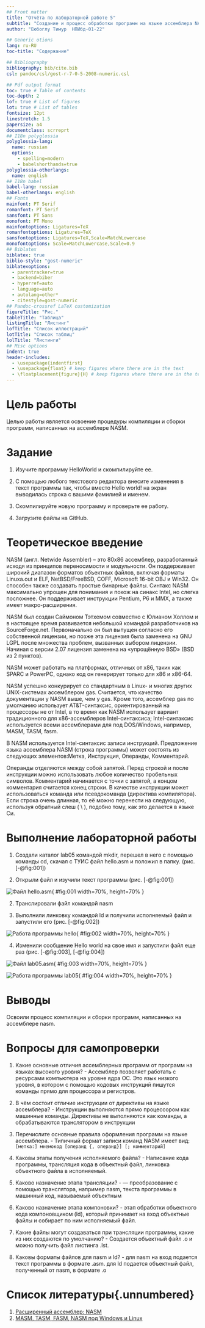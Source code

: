 ```yaml
---
## Front matter
title: "Отчёта по лабораторной работе 5"
subtitle: "Создание и процесс обработки программ на языке ассемблера NASM"
author: "Еюбоглу Тимур	НПИбд-01-22"

## Generic otions
lang: ru-RU
toc-title: "Содержание"

## Bibliography
bibliography: bib/cite.bib
csl: pandoc/csl/gost-r-7-0-5-2008-numeric.csl

## Pdf output format
toc: true # Table of contents
toc-depth: 2
lof: true # List of figures
lot: true # List of tables
fontsize: 12pt
linestretch: 1.5
papersize: a4
documentclass: scrreprt
## I18n polyglossia
polyglossia-lang:
  name: russian
  options:
	- spelling=modern
	- babelshorthands=true
polyglossia-otherlangs:
  name: english
## I18n babel
babel-lang: russian
babel-otherlangs: english
## Fonts
mainfont: PT Serif
romanfont: PT Serif
sansfont: PT Sans
monofont: PT Mono
mainfontoptions: Ligatures=TeX
romanfontoptions: Ligatures=TeX
sansfontoptions: Ligatures=TeX,Scale=MatchLowercase
monofontoptions: Scale=MatchLowercase,Scale=0.9
## Biblatex
biblatex: true
biblio-style: "gost-numeric"
biblatexoptions:
  - parentracker=true
  - backend=biber
  - hyperref=auto
  - language=auto
  - autolang=other*
  - citestyle=gost-numeric
## Pandoc-crossref LaTeX customization
figureTitle: "Рис."
tableTitle: "Таблица"
listingTitle: "Листинг"
lofTitle: "Список иллюстраций"
lotTitle: "Список таблиц"
lolTitle: "Листинги"
## Misc options
indent: true
header-includes:
  - \usepackage{indentfirst}
  - \usepackage{float} # keep figures where there are in the text
  - \floatplacement{figure}{H} # keep figures where there are in the text
---
```


# Цель работы

Целью работы является освоение процедуры компиляции и сборки программ, написанных на ассемблере NASM.

# Задание

1. Изучите программу HelloWorld и скомпилируйте ее.

2. С помощью любого текстового редактора внесите изменения в текст программы так, 
чтобы вместо Hello world! на экран выводилась строка с вашими фамилией и именем.

3. Скомпилируйте новую программу и проверьте ее работу.

4. Загрузите файлы на GitHub.

# Теоретическое введение

NASM (англ. Netwide Assembler) – это 80x86 ассемблер, разработанный исходя из принципов переносимости и модульности. Он поддерживает широкий диапазон форматов объектных файлов, включая форматы Linuxa.out и ELF, NetBSD/FreeBSD, COFF, Microsoft 16-bit OBJ и Win32. Он способен также создавать простые бинарные файлы. Синтакс NASM максимально упрощен для понимания и похож на синакс Intel, но слегка посложнее. Он поддерживает инструкции Pentium, P6 и MMX, а также имеет макро-расширения.

NASM был создан Саймоном Тэтхемом совместно с Юлианом Холлом и в настоящее время развивается небольшой командой разработчиков на SourceForge.net. Первоначально он был выпущен согласно его собственной лицензии, но позже эта лицензия была заменена на GNU LGPL после множества проблем, вызванных выбором лицензии. Начиная с версии 2.07 лицензия заменена на «упрощённую BSD» (BSD из 2 пунктов).

NASM может работать на платформах, отличных от x86, таких как SPARC и PowerPC, однако код он генерирует только для x86 и x86-64.

NASM успешно конкурирует со стандартным в Linux- и многих других UNIX-системах ассемблером gas. Считается, что качество документации у NASM выше, чем у gas. Кроме того, ассемблер gas по умолчанию использует AT&T-синтаксис, ориентированный на процессоры не от Intel, в то время как NASM использует вариант традиционного для x86-ассемблеров Intel-синтаксиса; Intel-синтаксис используется всеми ассемблерами для под DOS/Windows, например, MASM, TASM, fasm.

В NASM используется Intel-синтаксис записи инструкций. Предложение языка ассемблера NASM (строка программы) может состоять из следующих элементов:Метка, Инструкция, Операнды, Комментарий.

Операнды отделяются между собой запятой. Перед строкой и после инструкции можно использовать любое количество пробельных символов. Комментарий начинается с точки с запятой, а концом комментария считается конец строки. В качестве инструкции может использоваться команда или псевдокоманда (директива компилятора). Если строка очень длинная, то её можно перенести на следующую, используя обратный слеш ( \ ), подобно тому, как это делается в языке Си.

# Выполнение лабораторной работы

1. Создали каталог lab05 командой mkdir,
перешел в него с помощью команды cd, 
скачал с ТУИС файл hello.asm и положил в папку. (рис. [-@fig:001])

2. Открыли файл и изучили текст программы (рис. [-@fig:001])

![Файл hello.asm](image/01.png){ #fig:001 width=70%, height=70% }

2. Транслировали файл командой nasm

3. Выполнили линковку командой ld и получили исполняемый файл и запустили его (рис. [-@fig:002])

![Работа программы hello](image/02.png){ #fig:002 width=70%, height=70% }

4. Изменили сообщение Hello world на свое имя и запустили файл еще раз (рис. [-@fig:003], [-@fig:004])

![Файл lab05.asm](image/03.png){ #fig:003 width=70%, height=70% }

![Работа программы lab05](image/04.png){ #fig:004 width=70%, height=70% }

# Выводы

Освоили процесс компиляции и сборки программ, написанных на ассемблере nasm.

# Вопросы для самопроверки

1. Какие основные отличия ассемблерных программ от программ на языках
высокого уровня? - Ассемблер позволяет работать с ресурсами компьютера на уровне ядра ОС. 
Это язык низкого уровня, в котором с помощью кодовых инструкций пишутся команды 
прямо для процессора и регистров.

2. В чём состоит отличие инструкции от директивы на языке ассемблера? - Инструкции выполняются прямо процессором как машинные команды.
Директивы не выполняются как команды, а обрабатываются транслятором в инструкции

3. Перечислите основные правила оформления программ на языке ассемблера. - 
Типичный формат записи команд NASM имеет вид:
```[метка:] мнемокод [операнд {, операнд}] [; комментарий]```

4. Каковы этапы получения исполняемого файла? - Написание кода программы, трансляция кода в объектный файл, линковка объектного файла в исполняемый.

5. Каково назначение этапа трансляции? - — преобразование с помощью транслятора, например nasm, 
текста программы в машинный код, называемый объектным

6. Каково назначение этапа компоновки? - этап обработки объектного кода компоновщиком (ld), который принимает на вход объектные файлы и собирает по
ним исполняемый файл.

7. Какие файлы могут создаваться при трансляции программы, какие из них 
создаются по умолчанию? - Создается объектный файл .o и можно получить файл листинга .lst.

8. Каковы форматы файлов для nasm и ld? - для nasm на вход подается текст программы в формате .asm.
для ld подается объектный файл, полученный от nasm, в формате .o

# Список литературы{.unnumbered}

1. [Расширенный ассемблер: NASM](https://www.opennet.ru/docs/RUS/nasm/)
2. [MASM, TASM, FASM, NASM под Windows и Linux](https://habr.com/ru/post/326078/)


